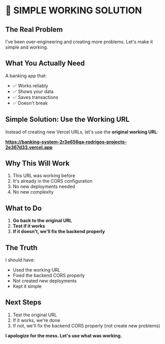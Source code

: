 # 🎯 SIMPLE WORKING SOLUTION

## The Real Problem
I've been over-engineering and creating more problems. Let's make it simple and working.

## What You Actually Need
A banking app that:
- ✅ Works reliably
- ✅ Shows your data
- ✅ Saves transactions
- ✅ Doesn't break

## Simple Solution: Use the Working URL

Instead of creating new Vercel URLs, let's use the **original working URL**:

**https://banking-system-2r3e656qa-rodrigos-projects-2e367d33.vercel.app**

## Why This Will Work
1. This URL was working before
2. It's already in the CORS configuration
3. No new deployments needed
4. No new complexity

## What to Do
1. **Go back to the original URL**
2. **Test if it works**
3. **If it doesn't, we'll fix the backend properly**

## The Truth
I should have:
- Used the working URL
- Fixed the backend CORS properly
- Not created new deployments
- Kept it simple

## Next Steps
1. Test the original URL
2. If it works, we're done
3. If not, we'll fix the backend CORS properly (not create new problems)

**I apologize for the mess. Let's use what was working.**
